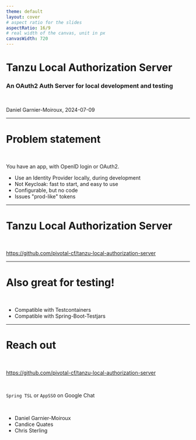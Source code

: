 ```yaml
---
theme: default
layout: cover
# aspect ratio for the slides
aspectRatio: 16/9
# real width of the canvas, unit in px
canvasWidth: 720
---
```


# Tanzu Local Authorization Server


### An OAuth2 Auth Server for local development and testing

<br>

Daniel Garnier-Moiroux, 2024-07-09

---

# Problem statement

&nbsp;

You have an app, with OpenID login or OAuth2.

<v-clicks>

- Use an Identity Provider locally, during development
- Not Keycloak: fast to start, and easy to use
- Configurable, but no code
- Issues "prod-like" tokens

</v-clicks>

---

# Tanzu Local Authorization Server

&nbsp;

https://github.com/pivotal-cf/tanzu-local-authorization-server


---

# Also great for testing!

&nbsp;

- Compatible with Testcontainers
- Compatible with Spring-Boot-Testjars

---

# Reach out

&nbsp;

https://github.com/pivotal-cf/tanzu-local-authorization-server

<br>

`Spring TSL` or `AppSSO` on Google Chat

<br>

- Daniel Garnier-Moiroux
- Candice Quates
- Chris Sterling

